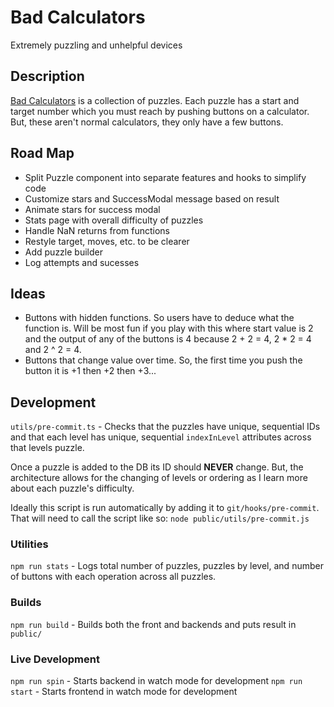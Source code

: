 # Bad Calculators

Extremely puzzling and unhelpful devices

## Description

[Bad Calculators](https://www.badcalculators.com/#/) is a collection of puzzles. Each puzzle has a start and target number which you must reach by pushing buttons on a calculator. But, these aren't normal calculators, they only have a few buttons.

## Road Map

- Split Puzzle component into separate features and hooks to simplify code
- Customize stars and SuccessModal message based on result
- Animate stars for success modal
- Stats page with overall difficulty of puzzles
- Handle NaN returns from functions
- Restyle target, moves, etc. to be clearer
- Add puzzle builder
- Log attempts and sucesses

## Ideas

- Buttons with hidden functions. So users have to deduce what the function is. Will be most fun if you play with this where start value is 2 and the output of any of the buttons is 4 because 2 + 2 = 4, 2 * 2 = 4 and 2 ^ 2 = 4.
- Buttons that change value over time. So, the first time you push the button it is +1 then +2 then +3...

## Development

`utils/pre-commit.ts` - Checks that the puzzles have unique, sequential IDs and that each level has unique, sequential `indexInLevel` attributes across that levels puzzle.

Once a puzzle is added to the DB its ID should **NEVER** change. But, the architecture allows for the changing of levels or ordering as I learn more about each puzzle's difficulty.

Ideally this script is run automatically by adding it to `git/hooks/pre-commit`. That will need to call the script like so: `node public/utils/pre-commit.js`

### Utilities

`npm run stats` - Logs total number of puzzles, puzzles by level, and number of buttons with each operation across all puzzles.

### Builds

`npm run build` - Builds both the front and backends and puts result in `public/`

### Live Development

`npm run spin` - Starts backend in watch mode for development
`npm run start` - Starts frontend in watch mode for development
